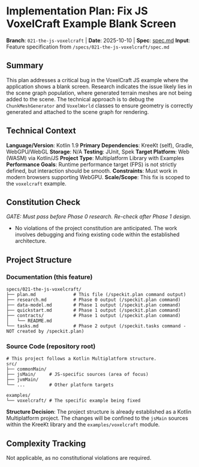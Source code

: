 # Implementation Plan: Fix JS VoxelCraft Example Blank Screen

**Branch**: `021-the-js-voxelcraft` | **Date**: 2025-10-10 | **Spec**: [spec.md](./spec.md)
**Input**: Feature specification from `/specs/021-the-js-voxelcraft/spec.md`

## Summary

This plan addresses a critical bug in the VoxelCraft JS example where the application shows a blank screen. Research indicates the issue likely lies in the scene graph population, where generated terrain meshes are not being added to the scene. The technical approach is to debug the `ChunkMeshGenerator` and `VoxelWorld` classes to ensure geometry is correctly generated and attached to the scene graph for rendering.

## Technical Context

**Language/Version**: Kotlin 1.9
**Primary Dependencies**: KreeKt (self), Gradle, WebGPU/WebGL
**Storage**: N/A
**Testing**: JUnit, Spek
**Target Platform**: Web (WASM) via Kotlin/JS
**Project Type**: Multiplatform Library with Examples
**Performance Goals**: Runtime performance target (FPS) is not strictly defined, but interaction should be smooth.
**Constraints**: Must work in modern browsers supporting WebGPU.
**Scale/Scope**: This fix is scoped to the `voxelcraft` example.

## Constitution Check

*GATE: Must pass before Phase 0 research. Re-check after Phase 1 design.*

- No violations of the project constitution are anticipated. The work involves debugging and fixing existing code within the established architecture.

## Project Structure

### Documentation (this feature)

```
specs/021-the-js-voxelcraft/
├── plan.md              # This file (/speckit.plan command output)
├── research.md          # Phase 0 output (/speckit.plan command)
├── data-model.md        # Phase 1 output (/speckit.plan command)
├── quickstart.md        # Phase 1 output (/speckit.plan command)
├── contracts/           # Phase 1 output (/speckit.plan command)
│   └── README.md
└── tasks.md             # Phase 2 output (/speckit.tasks command - NOT created by /speckit.plan)
```

### Source Code (repository root)

```
# This project follows a Kotlin Multiplatform structure.
src/
├── commonMain/
├── jsMain/     # JS-specific sources (area of focus)
├── jvmMain/
└── ...         # Other platform targets

examples/
└── voxelcraft/ # The specific example being fixed
```

**Structure Decision**: The project structure is already established as a Kotlin Multiplatform project. The changes will be confined to the `jsMain` sources within the KreeKt library and the `examples/voxelcraft` module.

## Complexity Tracking

Not applicable, as no constitutional violations are required.